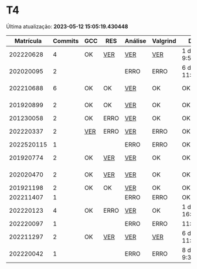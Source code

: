 # T4
Última atualização: **2023-05-12 15:05:19.430448**

|  Matrícula | Commits | GCC |  RES |  Análise |  Valgrind |  Data |  Duração | 
|---|---|---|---|---|---|---|---|
|  202220628 |  4 |  OK |  [VER](./relatorios/202220628/T4/resposta.txt) |   [VER](./relatorios/202220628/T4/report.html) |  [VER](./relatorios/202220628/T4/valgrind.txt) |  1 day, 9:55:40 |  19 days, 20:29:47 | 
|  202020095 |  2 |   |   |   ERRO |  ERRO |  6 days, 11:12:20 |  21 days, 0:09:44 | 
|  202210688 |  6 |  OK |  OK |   [VER](./relatorios/202210688/T4/report.html) |  OK |  OK |  10 days, 16:05:38 | 
|  201920899 |  2 |  OK |  OK |   [VER](./relatorios/201920899/T4/report.html) |  OK |  OK |  3 days, 3:09:35 | 
|  201230058 |  2 |  OK |  ERRO |   [VER](./relatorios/201230058/T4/report.html) |  OK |  OK |  4:02:33 | 
|  202220337 |  2 |  [VER](./relatorios/202220337/T4/compilador.txt) |  ERRO |   [VER](./relatorios/202220337/T4/report.html) |  ERRO |  OK |  7 days, 7:19:42 | 
|  2022520115 |  1 |   |   |   ERRO |  ERRO |  OK |  nada | 
|  201920774 |  2 |  OK |  [VER](./relatorios/201920774/T4/resposta.txt) |   [VER](./relatorios/201920774/T4/report.html) |  OK |  OK |  6 days, 15:22:10 | 
|  202020470 |  2 |  OK |  [VER](./relatorios/202020470/T4/resposta.txt) |   [VER](./relatorios/202020470/T4/report.html) |  OK |  OK |  5 days, 23:13:56 | 
|  201921198 |  2 |  OK |  OK |   [VER](./relatorios/201921198/T4/report.html) |  OK |  OK |  0:01:20 | 
|  202211407 |  1 |   |   |   ERRO |  ERRO |  OK |  nada | 
|  202220123 |  4 |  OK |  ERRO |   [VER](./relatorios/202220123/T4/report.html) |  OK |  1 day, 16:44:30 |  2 days, 1:25:23 | 
|  202220097 |  1 |   |   |   ERRO |  ERRO |  11:43:03 |  nada | 
|  202211297 |  2 |  OK |  [VER](./relatorios/202211297/T4/resposta.txt) |   [VER](./relatorios/202211297/T4/report.html) |  [VER](./relatorios/202211297/T4/valgrind.txt) |  6 days, 11:42:36 |  5 days, 2:06:34 | 
|  202220042 |  1 |   |   |   ERRO |  ERRO |  8 days, 9:32:11 |  nada | 
